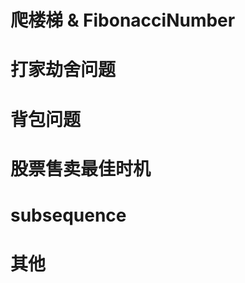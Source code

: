 # 爬楼梯 & FibonacciNumber



# 打家劫舍问题
## 



## 


## 




# 背包问题











# 股票售卖最佳时机










# subsequence










# 其他









